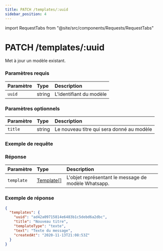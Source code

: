 ```yaml
---
title: PATCH /templates/:uuid
sidebar_position: 4
---
```


import RequestTabs from "@site/src/components/Requests/RequestTabs"

# PATCH /templates/:uuid

Met à jour un modèle existant.

### Paramètres requis

| Paramètre | Type   | Description                    |
| :-------- | :----- | :----------------------------- |
| `uuid`    | string | L'identifiant du modèle        |

### Paramètres optionnels

| Paramètre | Type   | Description                                      |
| :-------- | :----- | :----------------------------------------------- |
| `title`   | string | Le nouveau titre qui sera donné au modèle        |

### Exemple de requête

<RequestTabs endpoint='templates_api' request="patch_template"/>

### Réponse

| Paramètre  | Type                                               | Description                                                      |
| :--------- | :------------------------------------------------- | :--------------------------------------------------------------- |
| `template` | [Template[]](/api/reference/object_types/template) | L'objet représentant le message de modèle Whatsapp.                |

### Exemple de réponse

```json title=response.json
{
  "templates": {
    "uuid": "ad42a09715814e6483b1c5debd6a2dbc",
    "title": "Nouveau titre",
    "templateType": "texte",
    "text": "Texte du message",
    "createdAt": "2020-11-13T21:08:53Z"
  }
}
```